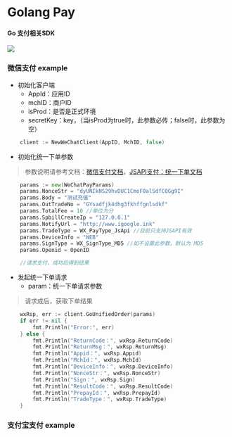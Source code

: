 # Golang Pay

#### Go 支付相关SDK

![](https://img02.sogoucdn.com/app/a/100520146/2D860B130504E7780A8F94CFACC023DD)

### 微信支付 example

* 初始化客户端
    * AppId：应用ID
    * mchID：商户ID
    * isProd：是否是正式环境
    * secretKey：key，（当isProd为true时，此参数必传；false时，此参数为空）

```go
	client := NewWeChatClient(AppID, MchID, false)
```

* 初始化统一下单参数
> 参数说明请参考文档：[微信支付文档](https://pay.weixin.qq.com/wiki/doc/api/index.html)，[JSAPI支付：统一下单文档](https://pay.weixin.qq.com/wiki/doc/api/jsapi.php?chapter=9_1)
```go
	params := new(WeChatPayParams)
	params.NonceStr = "dyUNIkNS29hvDUC1CmoF0alSdfCQGg9I"
	params.Body = "测试充值"
	params.OutTradeNo = "GYsadfjk4dhg3fkhffgnlsdkf"
	params.TotalFee = 10 //单位为分
	params.SpbillCreateIp = "127.0.0.1"
	params.NotifyUrl = "http://www.igoogle.ink"
	params.TradeType = WX_PayType_JsApi //目前只支持JSAPI有效
	params.DeviceInfo = "WEB"
	params.SignType = WX_SignType_MD5 //如不设置此参数，默认为 MD5
	params.Openid = OpenID

	//请求支付，成功后得到结果

```

* 发起统一下单请求
    * param：统一下单请求参数
> 请求成后，获取下单结果
```go
	wxRsp, err := client.GoUnifiedOrder(params)
	if err != nil {
		fmt.Println("Error:", err)
	} else {
		fmt.Println("ReturnCode：", wxRsp.ReturnCode)
		fmt.Println("ReturnMsg：", wxRsp.ReturnMsg)
		fmt.Println("Appid：", wxRsp.Appid)
		fmt.Println("MchId：", wxRsp.MchId)
		fmt.Println("DeviceInfo：", wxRsp.DeviceInfo)
		fmt.Println("NonceStr：", wxRsp.NonceStr)
		fmt.Println("Sign：", wxRsp.Sign)
		fmt.Println("ResultCode：", wxRsp.ResultCode)
		fmt.Println("PrepayId：", wxRsp.PrepayId)
		fmt.Println("TradeType：", wxRsp.TradeType)
	}
```

### 支付宝支付 example
